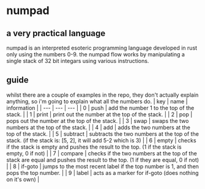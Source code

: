 # numpad
## a very practical language
numpad is an interpreted esoteric programming language developed in rust only using the numbers 0-9. the numpad flow works by manipulating a single stack of 32 bit integars using various instructions.

## guide
whilst there are a couple of examples in the repo, they don't actually explain anything, so i'm going to explain what all the numbers do.
| key | name | information |
| --- | --- | --- |
| 0 | push | add the number 1 to the top of the stack. |
| 1 | print | print out the number at the top of the stack. |
| 2 | pop | pops out the number at the top of the stack. |
| 3 | swap | swaps the two numbers at the top of the stack. |
| 4 | add | adds the two numbers at the top of the stack. |
| 5 | subtract | subtracts the two numbers at the top of the stack. (if the stack is: [5, 2], it will add 5-2 which is 3) |
| 6 | empty | checks if the stack is empty and pushes the result to the top. (1 if the stack is empty, 0 if not) |
| 7 | compare | checks if the two numbers at the top of the stack are equal and pushes the result to the top. (1 if they are equal, 0 if not) |
| 8 | if-goto | jumps to the most recent label if the top number is 1, and then pops the top number. |
| 9 | label | acts as a marker for if-goto (does nothing on it's own) |
